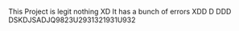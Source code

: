 This Project is legit nothing XD It has a bunch of errors XDD D  DDD  DSKDJSADJQ9823U2931321931U932
